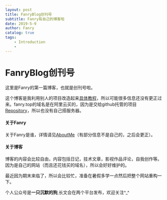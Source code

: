 ```yaml
---
layout: post
title: FanryBlog创刊号
subtitle: Fanry有自己的博客啦
date: 2019-5-9
author: Fanry
catalog: true
tags: 
    - Introduction
    - 
---
```

# FanryBlog创刊号
这里是Fanry的第一篇博客，也就是创刊号啦。

这个博客是我利用别人的项目改造起来[具体教程](https://www.jianshu.com/p/e68fba58f75c)，所以可能很多信息还没有更正过来。fanry.top的域名是在阿里云买的，因为是交给github托管的项目[Repository](https://github.com/FanryTHU/fanrythu.github.io)，所以也没有自己搭服务器。
#### 关于Fanry
关于Fanry是谁，详情请见[AboutMe](http://fanry.top/about/)（有部分信息不是自己的，之后会更正）。
#### 关于博客
博客的内容会比较自由，内容包括日记，技术文章，影视作品评论，自我创作等。因为是自己的网站（而且还花钱买的域名），所以会好好维护的。

最近因为期末来临了，所以会比较忙，准备在暑假多学一点然后把整个网站重构一下。

个人公众号是**一只沉默的狗**,长文会在两个平台发布，欢迎关注^_^